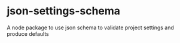 json-settings-schema
====================

A node package to use json schema to validate project settings and produce defaults
